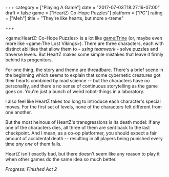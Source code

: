 +++
category = ["Playing A Game"]
date = "2017-07-03T18:27:16-07:00"
draft = false
game = ["HeartZ: Co-Hope Puzzles"]
platform = ["PC"]
rating = ["Meh"]
title = "They're like hearts, but more x-treme"

+++

<game:HeartZ: Co-Hope Puzzles> is a lot like <game:Trine> (or, maybe even more like <game:The Lost Vikings>).  There are three characters, each with distinct abilities that allow them to - <i>using teamwork</i> - solve puzzles and traverse levels.  But HeartZ makes some simple mistakes that leave it firmly behind its progenitors.

For one thing, the story and theme are threadbare.  There's a brief scene in the beginning which seems to explain that some cybernetic creatures got their hearts combined by mad science -- but the characters have no personality, and there's no sense of continuous storytelling as the game goes on.  You're just a bunch of weird robot-things in a laboratory.

I also feel like HeartZ takes too long to introduce each character's special moves.  For the first set of levels, none of the characters felt different from one another.

But the most heinous of HeartZ's transgressions is its death model: if any one of the characters dies, all three of them are sent back to the last checkpoint.  And I mean, as a co-op platformer, you should expect a fair amount of accidental death -- resulting in all players being punished every time <i>any one</i> of them fails.

HeartZ isn't exactly bad, but there doesn't seem like any reason to play it when other games do the same idea so much better.

<i>Progress: Finished Act 2</i>
